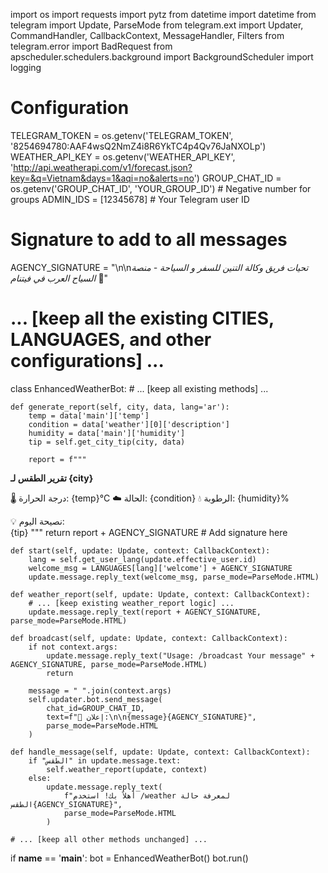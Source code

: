 import os
import requests
import pytz
from datetime import datetime
from telegram import Update, ParseMode
from telegram.ext import Updater, CommandHandler, CallbackContext, MessageHandler, Filters
from telegram.error import BadRequest
from apscheduler.schedulers.background import BackgroundScheduler
import logging

# Configuration
TELEGRAM_TOKEN = os.getenv('TELEGRAM_TOKEN', '8254694780:AAF4wsQ2NmZ4i8R6YkTC4p4Qv76JaNXOLp')
WEATHER_API_KEY = os.getenv('WEATHER_API_KEY', 'http://api.weatherapi.com/v1/forecast.json?key=&q=Vietnam&days=1&aqi=no&alerts=no')
GROUP_CHAT_ID = os.getenv('GROUP_CHAT_ID', 'YOUR_GROUP_ID')  # Negative number for groups
ADMIN_IDS = [12345678]  # Your Telegram user ID

# Signature to add to all messages
AGENCY_SIGNATURE = "\n\n<i>تحيات فريق وكالة التنين للسفر و السياحة - منصة السياح العرب في فيتنام</i> 🐉"

# ... [keep all the existing CITIES, LANGUAGES, and other configurations] ...

class EnhancedWeatherBot:
    # ... [keep all existing methods] ...
    
    def generate_report(self, city, data, lang='ar'):
        temp = data['main']['temp']
        condition = data['weather'][0]['description']
        humidity = data['main']['humidity']
        tip = self.get_city_tip(city, data)
        
        report = f"""
<b>تقرير الطقس لـ {city}</b>
        
🌡 درجة الحرارة: {temp}°C
☁️ الحالة: {condition}
💧 الرطوبة: {humidity}%
        
💡 نصيحة اليوم:  
{tip}
"""
        return report + AGENCY_SIGNATURE  # Add signature here
    
    def start(self, update: Update, context: CallbackContext):
        lang = self.get_user_lang(update.effective_user.id)
        welcome_msg = LANGUAGES[lang]['welcome'] + AGENCY_SIGNATURE
        update.message.reply_text(welcome_msg, parse_mode=ParseMode.HTML)
    
    def weather_report(self, update: Update, context: CallbackContext):
        # ... [keep existing weather_report logic] ...
        update.message.reply_text(report + AGENCY_SIGNATURE, parse_mode=ParseMode.HTML)
        
    def broadcast(self, update: Update, context: CallbackContext):
        if not context.args:
            update.message.reply_text("Usage: /broadcast Your message" + AGENCY_SIGNATURE, parse_mode=ParseMode.HTML)
            return
            
        message = " ".join(context.args)
        self.updater.bot.send_message(
            chat_id=GROUP_CHAT_ID,
            text=f"📢 إعلان:\n\n{message}{AGENCY_SIGNATURE}",
            parse_mode=ParseMode.HTML
        )
    
    def handle_message(self, update: Update, context: CallbackContext):
        if "الطقس" in update.message.text:
            self.weather_report(update, context)
        else:
            update.message.reply_text(
                f"أهلاً بك! استخدم /weather لمعرفة حالة الطقس{AGENCY_SIGNATURE}",
                parse_mode=ParseMode.HTML
            )

    # ... [keep all other methods unchanged] ...

if __name__ == '__main__':
    bot = EnhancedWeatherBot()
    bot.run()
    
